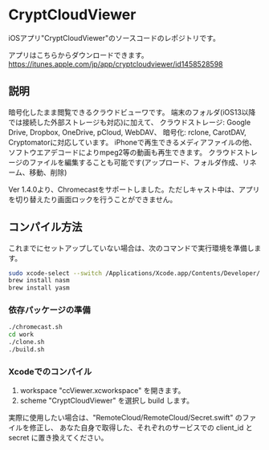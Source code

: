 # CryptCloudViewer
iOSアプリ"CryptCloudViewer"のソースコードのレポジトリです。

アプリはこちらからダウンロードできます。
https://itunes.apple.com/jp/app/cryptcloudviewer/id1458528598

## 説明
暗号化したまま閲覧できるクラウドビューワです。
端末のフォルダ(iOS13以降では接続した外部ストレージも対応)に加えて、
クラウドストレージ: Google Drive, Dropbox, OneDrive, pCloud, WebDAV、
暗号化: rclone, CarotDAV, Cryptomatorに対応しています。
iPhoneで再生できるメディアファイルの他、ソフトウエアデコードによりmpeg2等の動画も再生できます。
クラウドストレージのファイルを編集することも可能です(アップロード、フォルダ作成、リネーム、移動、削除)

Ver 1.4.0より、Chromecastをサポートしました。ただしキャスト中は、アプリを切り替えたり画面ロックを行うことができません。

## コンパイル方法
これまでにセットアップしていない場合は、次のコマンドで実行環境を準備します。

```bash
sudo xcode-select --switch /Applications/Xcode.app/Contents/Developer/
brew install nasm
brew install yasm
```

### 依存パッケージの準備

```bash
./chromecast.sh
cd work
./clone.sh
./build.sh
```

### Xcodeでのコンパイル
1. workspace "ccViewer.xcworkspace" を開きます。
2. scheme "CryptCloudViewer" を選択し build します。

実際に使用したい場合は、"RemoteCloud/RemoteCloud/Secret.swift" のファイルを修正し、
あなた自身で取得した、それぞれのサービスでの client_id と secret に置き換えてください。

